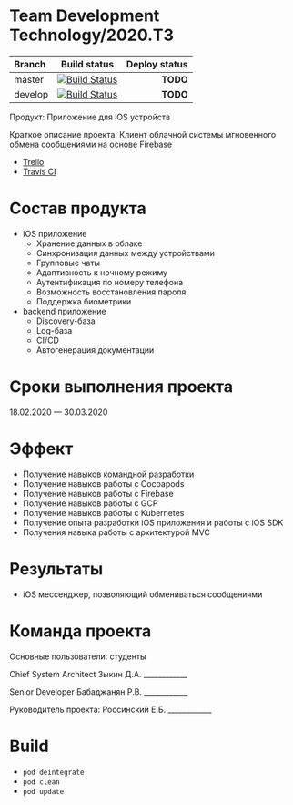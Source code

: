# Team Development Technology/2020.Т3

| Branch  | Build status  | Deploy status|
|:-------------|:---------------:| -------------:|
| master       | [![Build Status](https://travis-ci.com/xeoza/TDT-iOS.svg?branch=master)](https://travis-ci.com/xeoza/TDT-iOS)| **TODO** |
| develop      | [![Build Status](https://travis-ci.com/xeoza/TDT-iOS.svg?branch=develop)](https://travis-ci.com/xeoza/TDT-iOS)| **TODO** |

Продукт: Приложение для iOS устройств

Краткое описание проекта: Клиент облачной системы мгновенного обмена сообщениями на основе Firebase

* [Trello](https://trello.com/b/5A3Gboak/tdt-sprint-board)
* [Travis CI](https://travis-ci.com/xeoza/TDT-iOS)

# Состав продукта
* iOS приложение
  * Хранение данных в облаке
  * Синхронизация данных между устройствами
  * Групповые чаты
  * Адаптивность к ночному режиму
  * Аутентификация по номеру телефона
  * Возможность восстановления пароля
  * Поддержка биометрики
* backend приложение
  * Discovery-база
  * Log-база
  * CI/CD
  * Автогенерация документации


# Сроки выполнения проекта
18.02.2020 — 30.03.2020

# Эффект 
* Получение навыков командной разработки
* Получение навыков работы с Cocoapods
* Получение навыков работы с Firebase 
* Получение навыков работы с GCP
* Получение навыков работы с Kubernetes
* Получение опыта разработки iOS приложения и работы с iOS SDK
* Получения навыка работы с архитектурой MVC

# Результаты
* iOS мессенджер, позволяющий обмениваться сообщениями

# Команда проекта
Основные пользователи: студенты

Chief System Architect      Зыкин Д.А.       ____________

Senior Developer       Бабаджанян Р.В.     ____________

Руководитель проекта: Россинский Е.Б.       ____________

# Build

* ```pod deintegrate```
* ```pod clean```
* ```pod update```
